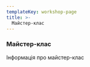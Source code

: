```yaml
---
templateKey: workshop-page
title: >-
  Майстер-клас
---
```

### Майстер-клас

Інформація про майстер-клас